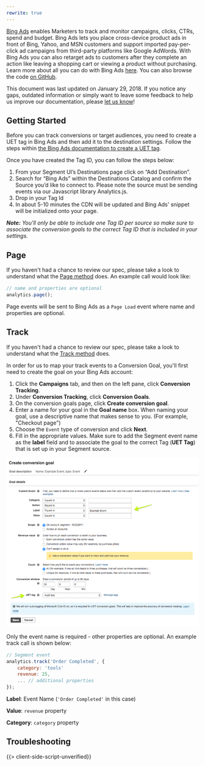 ```yaml
---
rewrite: true
---
```


 [Bing Ads](https://bingads.microsoft.com) enables Marketers to track and monitor campaigns, clicks, CTRs, spend and budget. Bing Ads lets you place cross-device product ads in front of Bing, Yahoo, and MSN customers and support imported pay-per-click ad campaigns from third-party platforms like Google AdWords. With Bing Ads you can also retarget ads to customers after they complete an action like leaving a shopping cart or viewing a product without purchasing. Learn more about all you can do with Bing Ads [here](https://advertise.bingads.microsoft.com/en-us/resources/training/what-is-bing-ads). You can also browse the code [on GitHub](https://github.com/segment-integrations/analytics.js-integration-bing-ads).

This document was last updated on January 29, 2018. If you notice any gaps, outdated information or simply want to leave some feedback to help us improve our documentation, please [let us know](https://segment.com/help/contact)!

## Getting Started

<!-- {{>connection-modes}} -->

Before you can track conversions or target audiences, you need to create a UET tag in Bing Ads and then add it to the destination settings. Follow the steps within [the Bing Ads documentation to create a UET tag](https://advertise.bingads.microsoft.com/en-us/resources/training/universal-event-tracking).

Once you have created the Tag ID, you can follow the steps below:

1. From your Segment UI’s Destinations page click on “Add Destination”.
2. Search for “Bing Ads” within the Destinations Catalog and confirm the Source you’d like to connect to. Please note the source must be sending events via our Javascript library Analytics.js.
3. Drop in your Tag Id
4. In about 5-10 minutes the CDN will be updated and Bing Ads' snippet will be initialized onto your page.

_**Note:** You'll only be able to include one Tag ID per source so make sure to associate the conversion goals to the correct Tag ID that is included in your settings._

## Page

If you haven't had a chance to review our spec, please take a look to understand what the [Page method](https://segment.com/docs/spec/page/) does. An example call would look like:

```javascript
// name and properties are optional
analytics.page();
```

Page events will be sent to Bing Ads as a `Page Load` event where name and properties are optional. 

## Track

If you haven't had a chance to review our spec, please take a look to understand what the [Track method](https://segment.com/docs/spec/track/) does. 

In order for us to map your track events to a Conversion Goal, you'll first need to create the goal on your Bing Ads account:

1. Click the **Campaigns** tab, and then on the left pane, click **Conversion Tracking**.
2. Under **Conversion Tracking**, click **Conversion Goals**.
3. On the conversion goals page, click **Create conversion goal**.
4. Enter a name for your goal in the **Goal name** box. When naming your goal, use a descriptive name that makes sense to you. (For example, "Checkout page")
5. Choose the `Event` type of conversion and click **Next**.
6. Fill in the appropriate values. Make sure to add the Segment event name as the **label** field and to associate the goal to the correct Tag (**UET Tag**) that is set up in your Segment source.


![creating a goal in Bing Ads](images/creating-a-goal-new.png)


Only the event name is required - other properties are optional. An example track call is shown below:

```javascript
// Segment event
analytics.track('Order Completed', {
    category: 'tools'
    revenue: 25,
    ... // additional properties
});
```

**Label**: Event Name (`'Order Completed'` in this case)

**Value**: `revenue` property

**Category**: `category` property


## Troubleshooting

{{> client-side-script-unverified}}
